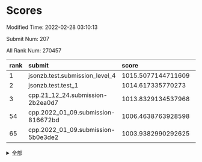 # Scores

Modified Time: 2022-02-28 03:10:13

Submit Num: 207

All Rank Num: 270457

| rank |               submit               |       score        |       sigma        | pk_num |
| :--- | :--------------------------------- | :----------------- | :----------------- | :----- |
| 1    | jsonzb.test.submission_level_4     | 1015.5077144711609 | 0.8291094443057826 | 5229   |
| 2    | jsonzb.test.test_1                 | 1014.617335770273  | 0.8567910322835799 | 5227   |
| 3    | cpp.21_12_24.submission-2b2ea0d7   | 1013.8329134537968 | 0.8034523858453386 | 5227   |
| 54   | cpp.2022_01_09.submission-816672bd | 1006.4638763928598 | 0.7154020561500534 | 5229   |
| 65   | cpp.2022_01_09.submission-5b0e3de2 | 1003.9382990292625 | 0.71970944741603   | 5227   |


<details>
<summary>全部</summary>

| rank |                 submit                 |       score        |       sigma        | pk_num |
| :--- | :------------------------------------- | :----------------- | :----------------- | :----- |
| 1    | jsonzb.test.submission_level_4         | 1015.5077144711609 | 0.8291094443057826 | 5229   |
| 2    | jsonzb.test.test_1                     | 1014.617335770273  | 0.8567910322835799 | 5227   |
| 3    | cpp.21_12_24.submission-2b2ea0d7       | 1013.8329134537968 | 0.8034523858453386 | 5227   |
| 4    | gobigger.level_3.submission_level_3_3  | 1011.3810372453256 | 0.7664448741203024 | 5225   |
| 5    | gobigger.level_3.submission_level_3_15 | 1011.1029582530346 | 0.7746455532089652 | 5225   |
| 6    | gobigger.level_3.submission_level_3_36 | 1011.0566657491946 | 0.7542499059953098 | 5222   |
| 7    | gobigger.level_3.submission_level_3_18 | 1010.9980567392818 | 0.7842166034861922 | 5227   |
| 8    | gobigger.level_3.submission_level_3_5  | 1010.9924920544062 | 0.753896958198066  | 5229   |
| 9    | gobigger.level_3.submission_level_3_31 | 1010.9605440160952 | 0.8054570147597584 | 5227   |
| 10   | gobigger.level_3.submission_level_3_41 | 1010.9549711317444 | 0.7646875694136309 | 5221   |
| 11   | gobigger.level_3.submission_level_3_19 | 1010.7928301706604 | 0.7509988477904939 | 5232   |
| 12   | gobigger.level_3.submission_level_3_22 | 1010.7475579297283 | 0.7577948706835378 | 5228   |
| 13   | gobigger.level_3.submission_level_3_42 | 1010.7226997749248 | 0.7597014790866429 | 5229   |
| 14   | gobigger.level_3.submission_level_3_27 | 1010.6937946572588 | 0.7658949690750435 | 5226   |
| 15   | gobigger.level_3.submission_level_3_38 | 1010.6481448387125 | 0.7557135993629812 | 5227   |
| 16   | gobigger.level_3.submission_level_3_45 | 1010.6463168814639 | 0.7568496957749091 | 5227   |
| 17   | gobigger.level_3.submission_level_3_6  | 1010.5530572678061 | 0.7578266583420332 | 5222   |
| 18   | gobigger.level_3.submission_level_3_30 | 1010.4667655153241 | 0.7448662116495166 | 5230   |
| 19   | gobigger.level_3.submission_level_3_0  | 1010.4659304342977 | 0.740020769782904  | 5228   |
| 20   | gobigger.level_3.submission_level_3_10 | 1010.3508046554047 | 0.7436263787896895 | 5225   |
| 21   | gobigger.level_3.submission_level_3_34 | 1010.3441523296857 | 0.7426036941120288 | 5228   |
| 22   | gobigger.level_3.submission_level_3_47 | 1010.1849225239378 | 0.7568617085238712 | 5224   |
| 23   | gobigger.level_3.submission_level_3_12 | 1010.1434897420779 | 0.7759377654937651 | 5223   |
| 24   | gobigger.level_3.submission_level_3_2  | 1010.1118300583207 | 0.7467808106295458 | 5226   |
| 25   | gobigger.level_3.submission_level_3_49 | 1010.0913285709761 | 0.7464100016389065 | 5232   |
| 26   | gobigger.level_3.submission_level_3_40 | 1010.0442232256282 | 0.7710761978549385 | 5227   |
| 27   | gobigger.level_3.submission_level_3_7  | 1010.0125587240586 | 0.7499312161045113 | 5227   |
| 28   | gobigger.level_3.submission_level_3_1  | 1010.0059489142521 | 0.7633503400083179 | 5232   |
| 29   | gobigger.level_3.submission_level_3_29 | 1009.9832307720376 | 0.7532937658190711 | 5224   |
| 30   | gobigger.level_3.submission_level_3_8  | 1009.9666381815786 | 0.7517708939936462 | 5234   |
| 31   | gobigger.level_3.submission_level_3_14 | 1009.8924238138767 | 0.7804401361663023 | 5230   |
| 32   | gobigger.level_3.submission_level_3_48 | 1009.8885357728784 | 0.7547640707947644 | 5224   |
| 33   | gobigger.level_3.submission_level_3_28 | 1009.8834404533004 | 0.7575278659079356 | 5224   |
| 34   | gobigger.level_3.submission_level_3_39 | 1009.8529614660517 | 0.7536267720591828 | 5230   |
| 35   | gobigger.level_3.submission_level_3_26 | 1009.8248821957668 | 0.7507988326139    | 5223   |
| 36   | gobigger.level_3.submission_level_3_24 | 1009.5957742030414 | 0.7519007484490713 | 5225   |
| 37   | gobigger.level_3.submission_level_3_4  | 1009.5899720940727 | 0.7496382648132371 | 5226   |
| 38   | gobigger.level_3.submission_level_3_25 | 1009.547248470221  | 0.7663063930364892 | 5221   |
| 39   | gobigger.level_3.submission_level_3_33 | 1009.5040420748339 | 0.7748109780376854 | 5229   |
| 40   | gobigger.level_3.submission_level_3_16 | 1009.4870089162489 | 0.7533613783736371 | 5228   |
| 41   | gobigger.level_3.submission_level_3_17 | 1009.4657590143064 | 0.7606552915993349 | 5225   |
| 42   | gobigger.level_3.submission_level_3_23 | 1009.4286879440897 | 0.7461866006331123 | 5225   |
| 43   | gobigger.level_3.submission_level_3_44 | 1009.3350584492725 | 0.7441568412471686 | 5230   |
| 44   | gobigger.level_3.submission_level_3_46 | 1009.2939949627234 | 0.7421856277190079 | 5230   |
| 45   | gobigger.level_3.submission_level_3_37 | 1009.2835359916455 | 0.7433531683275111 | 5228   |
| 46   | gobigger.level_3.submission_level_3_21 | 1009.1182964759555 | 0.7601809535744831 | 5223   |
| 47   | gobigger.level_3.submission_level_3_35 | 1009.0575685113905 | 0.7536625897715206 | 5225   |
| 48   | gobigger.level_3.submission_level_3_43 | 1008.8296919066314 | 0.7418753412280509 | 5226   |
| 49   | gobigger.level_3.submission_level_3_20 | 1008.7577715742193 | 0.7448507613726756 | 5230   |
| 50   | gobigger.level_3.submission_level_3_32 | 1008.7362817376927 | 0.748336832337107  | 5228   |
| 51   | gobigger.level_3.submission_level_3_11 | 1008.59070493735   | 0.7242981305360344 | 5229   |
| 52   | gobigger.level_3.submission_level_3_13 | 1008.3895711521852 | 0.7443515082560854 | 5226   |
| 53   | gobigger.level_3.submission_level_3_9  | 1008.3777105250413 | 0.7333552537448931 | 5225   |
| 54   | cpp.2022_01_09.submission-816672bd     | 1006.4638763928598 | 0.7154020561500534 | 5229   |
| 55   | gobigger.level_1.submission_level_1_24 | 1005.0833969395096 | 0.7144018669793167 | 5227   |
| 56   | gobigger.level_1.submission_level_1_17 | 1004.8744481053426 | 0.7288302996704018 | 5219   |
| 57   | gobigger.level_1.submission_level_1_45 | 1004.710459285249  | 0.7164651062453858 | 5228   |
| 58   | gobigger.level_1.submission_level_1_14 | 1004.5099251377313 | 0.7364782468273838 | 5235   |
| 59   | gobigger.level_1.submission_level_1_11 | 1004.411236227716  | 0.7200882089826932 | 5228   |
| 60   | gobigger.level_1.submission_level_1_39 | 1004.3963357161972 | 0.7248921992999621 | 5222   |
| 61   | gobigger.level_1.submission_level_1_41 | 1004.2363426249516 | 0.7186196189446816 | 5226   |
| 62   | gobigger.level_1.submission_level_1_32 | 1004.1832409499461 | 0.7317842511843689 | 5223   |
| 63   | gobigger.level_1.submission_level_1_26 | 1004.1302785669559 | 0.7051858705790497 | 5225   |
| 64   | gobigger.level_1.submission_level_1_35 | 1004.0213020445718 | 0.7242989346870294 | 5223   |
| 65   | cpp.2022_01_09.submission-5b0e3de2     | 1003.9382990292625 | 0.71970944741603   | 5227   |
| 66   | gobigger.level_1.submission_level_1_42 | 1003.8352411702679 | 0.7221261273468084 | 5221   |
| 67   | gobigger.level_1.submission_level_1_0  | 1003.8263565511828 | 0.7140946817435024 | 5229   |
| 68   | gobigger.level_1.submission_level_1_37 | 1003.7905897933582 | 0.7135243754686961 | 5234   |
| 69   | gobigger.level_1.submission_level_1_40 | 1003.7833737921208 | 0.7287064568443135 | 5219   |
| 70   | gobigger.level_1.submission_level_1_30 | 1003.7514089334428 | 0.7175943016961338 | 5223   |
| 71   | gobigger.level_1.submission_level_1_47 | 1003.7081207014986 | 0.7151109397450706 | 5229   |
| 72   | gobigger.level_1.submission_level_1_10 | 1003.6653117333801 | 0.7223395187326265 | 5225   |
| 73   | gobigger.level_1.submission_level_1_27 | 1003.6323788035878 | 0.7086788058026045 | 5233   |
| 74   | gobigger.level_1.submission_level_1_19 | 1003.5451401503282 | 0.7299823924925537 | 5227   |
| 75   | gobigger.level_1.submission_level_1_48 | 1003.5390679303965 | 0.7111234684600185 | 5225   |
| 76   | gobigger.level_1.submission_level_1_8  | 1003.4211262864192 | 0.7195803248843878 | 5228   |
| 77   | gobigger.level_1.submission_level_1_38 | 1003.4125726779367 | 0.7216975665817533 | 5229   |
| 78   | gobigger.level_1.submission_level_1_13 | 1003.4046811066971 | 0.725489668790429  | 5230   |
| 79   | gobigger.level_1.submission_level_1_33 | 1003.3816043420782 | 0.7049605178951961 | 5232   |
| 80   | gobigger.level_1.submission_level_1_18 | 1003.3599032874133 | 0.7203923131524418 | 5232   |
| 81   | gobigger.level_1.submission_level_1_28 | 1003.3034692552288 | 0.7280259156658884 | 5232   |
| 82   | gobigger.level_1.submission_level_1_3  | 1003.1876830056424 | 0.7209945136476174 | 5228   |
| 83   | gobigger.level_1.submission_level_1_31 | 1003.09854456122   | 0.7246932614792617 | 5227   |
| 84   | gobigger.level_1.submission_level_1_49 | 1003.085424333004  | 0.7245648643680209 | 5227   |
| 85   | gobigger.level_1.submission_level_1_1  | 1003.0348986309343 | 0.7290288074169481 | 5229   |
| 86   | gobigger.level_1.submission_level_1_12 | 1002.9087014238318 | 0.7172593618362292 | 5224   |
| 87   | gobigger.level_1.submission_level_1_9  | 1002.898054594595  | 0.7310537743230099 | 5229   |
| 88   | gobigger.level_1.submission_level_1_25 | 1002.8466990426268 | 0.706007227507014  | 5224   |
| 89   | gobigger.level_1.submission_level_1_29 | 1002.8238905533526 | 0.7219875963749068 | 5231   |
| 90   | gobigger.level_1.submission_level_1_44 | 1002.7990007192556 | 0.7199141531984011 | 5224   |
| 91   | gobigger.level_1.submission_level_1_5  | 1002.7113135443551 | 0.7129538107018872 | 5222   |
| 92   | gobigger.level_1.submission_level_1_22 | 1002.6996445626091 | 0.7174945036313506 | 5223   |
| 93   | gobigger.level_1.submission_level_1_16 | 1002.6788086211852 | 0.7141487781440687 | 5224   |
| 94   | gobigger.level_1.submission_level_1_15 | 1002.6763989114725 | 0.72617679268819   | 5227   |
| 95   | gobigger.level_1.submission_level_1_2  | 1002.651696215923  | 0.7179654915459869 | 5226   |
| 96   | gobigger.level_1.submission_level_1_43 | 1002.6474075884913 | 0.7266189027182705 | 5222   |
| 97   | gobigger.level_1.submission_level_1_34 | 1002.5528897559266 | 0.7163824048492349 | 5231   |
| 98   | gobigger.level_1.submission_level_1_46 | 1002.5292307639213 | 0.7248807012631145 | 5229   |
| 99   | gobigger.level_1.submission_level_1_7  | 1002.5165861274102 | 0.714899757147297  | 5220   |
| 100  | gobigger.level_1.submission_level_1_23 | 1002.4904468060051 | 0.714255369300197  | 5229   |
| 101  | gobigger.level_1.submission_level_1_36 | 1002.4903527827752 | 0.7160640216369423 | 5224   |
| 102  | gobigger.level_1.submission_level_1_6  | 1002.1710490892103 | 0.7080340253531046 | 5220   |
| 103  | gobigger.level_1.submission_level_1_21 | 1002.1293367684365 | 0.7103711121322989 | 5228   |
| 104  | gobigger.level_1.submission_level_1_4  | 1002.0289152045465 | 0.732132647987877  | 5228   |
| 105  | gobigger.level_1.submission_level_1_20 | 1002.0184298711856 | 0.7151330775831848 | 5224   |
| 106  | gobigger.random.submission_random_9    | 997.4717832448391  | 0.7109252107718356 | 5229   |
| 107  | gobigger.random.submission_random_18   | 997.4549711453345  | 0.7165874774440695 | 5224   |
| 108  | gobigger.random.submission_random_12   | 997.2238913501003  | 0.7191275188944801 | 5227   |
| 109  | gobigger.random.submission_random_45   | 996.912087210645   | 0.7115791836105868 | 5223   |
| 110  | gobigger.random.submission_random_48   | 996.7474137294116  | 0.7068863130162755 | 5232   |
| 111  | gobigger.random.submission_random_5    | 996.7442005976437  | 0.7050383850543175 | 5226   |
| 112  | gobigger.random.submission_random_1    | 996.6898688440341  | 0.711258304042449  | 5232   |
| 113  | gobigger.random.submission_random_20   | 996.4527109854068  | 0.7114000824591135 | 5222   |
| 114  | gobigger.random.submission_random_4    | 996.4465186966381  | 0.7152406778051534 | 5227   |
| 115  | gobigger.random.submission_random_23   | 996.4135773501922  | 0.7132820645397412 | 5224   |
| 116  | gobigger.random.submission_random_34   | 996.3470001751211  | 0.7149069359257197 | 5224   |
| 117  | gobigger.random.submission_random_35   | 996.3191946922251  | 0.6999468558987861 | 5230   |
| 118  | gobigger.random.submission_random_3    | 996.3139511749782  | 0.698787050048261  | 5228   |
| 119  | gobigger.random.submission_random_47   | 996.283557235631   | 0.7026992773559501 | 5228   |
| 120  | gobigger.random.submission_random_42   | 996.2687503574246  | 0.706381571611848  | 5222   |
| 121  | gobigger.random.submission_random_39   | 996.1469212594507  | 0.7004341805525395 | 5222   |
| 122  | gobigger.random.submission_random_19   | 996.1449296038754  | 0.7123132467182189 | 5226   |
| 123  | gobigger.random.submission_random_27   | 996.1379395271628  | 0.7042115003127057 | 5226   |
| 124  | gobigger.random.submission_random_49   | 996.1190215741451  | 0.7034608114591535 | 5224   |
| 125  | gobigger.random.submission_random_25   | 996.0502343206462  | 0.7122230758794471 | 5226   |
| 126  | gobigger.random.submission_random_32   | 996.027601493935   | 0.7124843280874694 | 5229   |
| 127  | gobigger.random.submission_random_33   | 996.014806955249   | 0.7073074518976613 | 5225   |
| 128  | gobigger.random.submission_random_17   | 995.9965987991086  | 0.7249785108560167 | 5230   |
| 129  | gobigger.random.submission_random_24   | 995.982384533474   | 0.7081582588835226 | 5227   |
| 130  | gobigger.random.submission_random_28   | 995.969560585221   | 0.7017434689186274 | 5225   |
| 131  | gobigger.random.submission_random_10   | 995.9089492025806  | 0.7160270414403417 | 5228   |
| 132  | gobigger.random.submission_random_21   | 995.9055297929237  | 0.7022109386070635 | 5231   |
| 133  | gobigger.random.submission_random_29   | 995.873481669765   | 0.7155214661133732 | 5225   |
| 134  | gobigger.random.submission_random_43   | 995.8471161310139  | 0.7036735496553144 | 5229   |
| 135  | gobigger.random.submission_random_30   | 995.8275298441367  | 0.7285827455095538 | 5230   |
| 136  | gobigger.random.submission_random_40   | 995.8149201688269  | 0.7219526047590417 | 5228   |
| 137  | gobigger.random.submission_random_37   | 995.7827772599074  | 0.7122587975332869 | 5224   |
| 138  | gobigger.random.submission_random_13   | 995.7591672336451  | 0.7139223462643948 | 5232   |
| 139  | gobigger.random.submission_random_8    | 995.7579482556163  | 0.7070747089490539 | 5226   |
| 140  | gobigger.random.submission_random_38   | 995.6985906204686  | 0.7139862652622372 | 5228   |
| 141  | gobigger.random.submission_random_44   | 995.6508647739915  | 0.7157913087532727 | 5224   |
| 142  | gobigger.random.submission_random_15   | 995.5780830093505  | 0.7244699637912652 | 5222   |
| 143  | gobigger.random.submission_random_31   | 995.5655271226531  | 0.7205629247210009 | 5229   |
| 144  | gobigger.random.submission_random_2    | 995.5177365838382  | 0.7134520698909357 | 5227   |
| 145  | gobigger.random.submission_random_41   | 995.4642601010434  | 0.70543644537426   | 5223   |
| 146  | gobigger.random.submission_random_26   | 995.3872963499225  | 0.7111885630149483 | 5224   |
| 147  | gobigger.random.submission_random_36   | 995.3849724234724  | 0.7103070839796776 | 5219   |
| 148  | gobigger.random.submission_random_6    | 995.344185055191   | 0.717915809791191  | 5224   |
| 149  | gobigger.random.submission_random_0    | 995.2408210198249  | 0.6940909437504416 | 5222   |
| 150  | gobigger.random.submission_random_46   | 995.1628308595259  | 0.6995955985395361 | 5223   |
| 151  | gobigger.random.submission_random_22   | 995.0798777328116  | 0.7274066912870022 | 5223   |
| 152  | gobigger.random.submission_random_11   | 995.0063608146247  | 0.7085410017398771 | 5227   |
| 153  | gobigger.random.submission_random_7    | 994.9742164386323  | 0.7065895748744512 | 5223   |
| 154  | gobigger.random.submission_random_14   | 994.9040241635041  | 0.7174309792375816 | 5223   |
| 155  | gobigger.random.submission_random_16   | 994.860923173163   | 0.7157253822932536 | 5229   |
| 156  | gobigger.level_2.submission_level_2_24 | 994.4852438006075  | 0.7475876951213811 | 5229   |
| 157  | gobigger.level_2.submission_level_2_37 | 993.9116686224997  | 0.7213390681535146 | 5225   |
| 158  | gobigger.level_2.submission_level_2_13 | 993.842980099435   | 0.7277775103106137 | 5225   |
| 159  | gobigger.level_2.submission_level_2_23 | 993.7648363094521  | 0.7257114422910218 | 5229   |
| 160  | gobigger.level_2.submission_level_2_48 | 993.5378954062547  | 0.7341857964189327 | 5230   |
| 161  | gobigger.level_2.submission_level_2_40 | 993.2364664651211  | 0.7257875001633879 | 5227   |
| 162  | gobigger.level_2.submission_level_2_31 | 993.0433243536123  | 0.7393530244193637 | 5228   |
| 163  | gobigger.level_2.submission_level_2_19 | 993.0035643909578  | 0.7410761193903401 | 5229   |
| 164  | gobigger.level_2.submission_level_2_12 | 992.9740393239805  | 0.7322925571392555 | 5229   |
| 165  | gobigger.level_2.submission_level_2_39 | 992.8105069880504  | 0.742235477985737  | 5225   |
| 166  | gobigger.level_2.submission_level_2_11 | 992.7996809008367  | 0.7432641020927715 | 5225   |
| 167  | gobigger.level_2.submission_level_2_27 | 992.5231653649945  | 0.7368908258592974 | 5228   |
| 168  | gobigger.level_2.submission_level_2_4  | 992.5083115523042  | 0.7550677044343865 | 5227   |
| 169  | gobigger.level_2.submission_level_2_44 | 992.5016196530764  | 0.7584347662038617 | 5225   |
| 170  | gobigger.level_2.submission_level_2_33 | 992.4572473688871  | 0.7448207457158815 | 5222   |
| 171  | gobigger.level_2.submission_level_2_21 | 992.3851115848726  | 0.7456911474940736 | 5224   |
| 172  | gobigger.level_2.submission_level_2_30 | 992.3015935621152  | 0.7419076354434839 | 5223   |
| 173  | gobigger.level_2.submission_level_2_46 | 992.1222150000808  | 0.7635127015555472 | 5225   |
| 174  | gobigger.level_2.submission_level_2_34 | 992.1165886529473  | 0.7566301083898902 | 5230   |
| 175  | gobigger.level_2.submission_level_2_43 | 992.0529131605081  | 0.7372763354889726 | 5219   |
| 176  | gobigger.level_2.submission_level_2_2  | 992.0427608618246  | 0.7697270470336568 | 5226   |
| 177  | gobigger.level_2.submission_level_2_18 | 992.0248432396801  | 0.7390445902374455 | 5227   |
| 178  | gobigger.level_2.submission_level_2_22 | 991.9209598523711  | 0.7431106608408142 | 5227   |
| 179  | gobigger.level_2.submission_level_2_20 | 991.9096789807361  | 0.7431206244985721 | 5225   |
| 180  | gobigger.level_2.submission_level_2_25 | 991.8672293477027  | 0.7458444791165603 | 5222   |
| 181  | gobigger.level_2.submission_level_2_36 | 991.857452138301   | 0.7352724399141882 | 5225   |
| 182  | gobigger.level_2.submission_level_2_14 | 991.8286707416056  | 0.7484224707424656 | 5224   |
| 183  | gobigger.level_2.submission_level_2_5  | 991.8222012096421  | 0.7499336312296762 | 5222   |
| 184  | gobigger.level_2.submission_level_2_49 | 991.8136584616218  | 0.7495155841366358 | 5223   |
| 185  | gobigger.level_2.submission_level_2_41 | 991.7578471512716  | 0.7330389211578365 | 5228   |
| 186  | gobigger.level_2.submission_level_2_38 | 991.6874393700693  | 0.7359968828383611 | 5224   |
| 187  | gobigger.level_2.submission_level_2_8  | 991.6770763987557  | 0.7485103622947996 | 5224   |
| 188  | gobigger.level_2.submission_level_2_0  | 991.6392283444276  | 0.75208108625646   | 5227   |
| 189  | gobigger.level_2.submission_level_2_35 | 991.6390630007515  | 0.7472622939264312 | 5224   |
| 190  | gobigger.level_2.submission_level_2_42 | 991.6340712556149  | 0.7286465024645192 | 5222   |
| 191  | gobigger.level_2.submission_level_2_26 | 991.6257486636639  | 0.7539798890910081 | 5226   |
| 192  | gobigger.level_2.submission_level_2_29 | 991.5241401316033  | 0.7446951023866325 | 5233   |
| 193  | gobigger.level_2.submission_level_2_17 | 991.3606002832692  | 0.755278013816436  | 5230   |
| 194  | gobigger.level_2.submission_level_2_9  | 991.317949136856   | 0.7642466490539458 | 5227   |
| 195  | gobigger.level_2.submission_level_2_45 | 991.2978596121585  | 0.7536346267553061 | 5220   |
| 196  | gobigger.level_2.submission_level_2_15 | 991.2875421996989  | 0.750714367506058  | 5228   |
| 197  | gobigger.level_2.submission_level_2_1  | 991.2471431462445  | 0.7704291873631756 | 5222   |
| 198  | gobigger.level_2.submission_level_2_16 | 991.211967533579   | 0.765062978574517  | 5226   |
| 199  | gobigger.level_2.submission_level_2_32 | 991.1688369772869  | 0.7619451928535937 | 5220   |
| 200  | gobigger.level_2.submission_level_2_28 | 991.1587303822831  | 0.7878800356987966 | 5223   |
| 201  | gobigger.level_2.submission_level_2_10 | 991.0612139173793  | 0.7512010967961018 | 5226   |
| 202  | gobigger.level_2.submission_level_2_6  | 991.0434925063026  | 0.758368802684759  | 5229   |
| 203  | gobigger.level_2.submission_level_2_7  | 989.83493210334    | 0.7547315590061425 | 5224   |
| 204  | gobigger.level_2.submission_level_2_3  | 989.5366000217001  | 0.7740824534627909 | 5226   |
| 205  | gobigger.level_2.submission_level_2_47 | 988.4059293795228  | 0.7790347828290233 | 5227   |
| 206  | gobigger.none.submission_none_0        | 976.9859197589162  | 1.3295359452773223 | 5231   |
| 207  | gobigger.none.submission_none_1        | 974.9775063155391  | 1.5370453348818387 | 5218   |

</details>